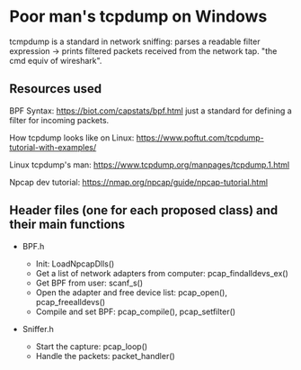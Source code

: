 # Poor man's tcpdump on Windows

tcmpdump is a standard in network sniffing: parses a readable filter expression -> prints filtered packets received from the network tap. "the cmd equiv of wireshark".

Resources used
-

BPF Syntax: https://biot.com/capstats/bpf.html just a standard for defining a filter for incoming packets.

How tcpdump looks like on Linux: https://www.poftut.com/tcpdump-tutorial-with-examples/

Linux tcpdump's man: https://www.tcpdump.org/manpages/tcpdump.1.html

Npcap dev tutorial: https://nmap.org/npcap/guide/npcap-tutorial.html


Header files (one for each proposed class) and their main functions
-

- BPF.h
  - Init: LoadNpcapDlls()
  - Get a list of network adapters from computer: pcap_findalldevs_ex()
  - Get BPF from user: scanf_s()
  - Open the adapter and free device list: pcap_open(), pcap_freealldevs()
  - Compile and set BPF: pcap_compile(), pcap_setfilter()
  
- Sniffer.h
  - Start the capture: pcap_loop()
  - Handle the packets: packet_handler()
